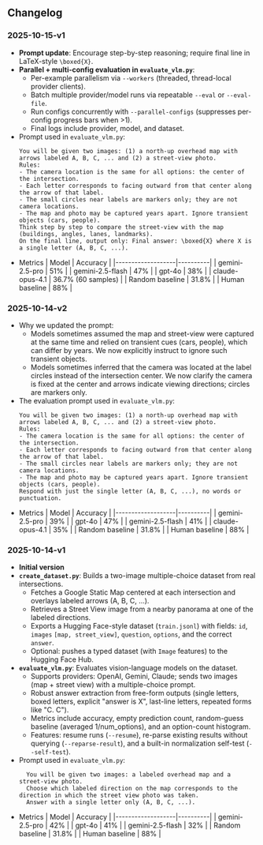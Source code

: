 ## Changelog

### 2025-10-15-v1
- **Prompt update**: Encourage step-by-step reasoning; require final line in LaTeX-style `\boxed{X}`.
- **Parallel + multi-config evaluation in `evaluate_vlm.py`**:
  - Per-example parallelism via `--workers` (threaded, thread-local provider clients).
  - Batch multiple provider/model runs via repeatable `--eval` or `--eval-file`.
  - Run configs concurrently with `--parallel-configs` (suppresses per-config progress bars when >1).
  - Final logs include provider, model, and dataset.
- Prompt used in `evaluate_vlm.py`:
  ```
  You will be given two images: (1) a north-up overhead map with arrows labeled A, B, C, ... and (2) a street-view photo.
  Rules:
  - The camera location is the same for all options: the center of the intersection.
  - Each letter corresponds to facing outward from that center along the arrow of that label.
  - The small circles near labels are markers only; they are not camera locations.
  - The map and photo may be captured years apart. Ignore transient objects (cars, people).
  Think step by step to compare the street-view with the map (buildings, angles, lanes, landmarks).
  On the final line, output only: Final answer: \boxed{X} where X is a single letter (A, B, C, ...).
  ```
- Metrics
  | Model             | Accuracy |
  |-------------------|----------|
  | gemini-2.5-pro    | 51%      |
  | gemini-2.5-flash  | 47%      |
  | gpt-4o            | 38%      |
  | claude-opus-4.1   | 36.7% (60 samples) |
  | Random baseline   | 31.8%    |
  | Human baseline    | 88%      |

### 2025-10-14-v2
- Why we updated the prompt:
  - Models sometimes assumed the map and street-view were captured at the same time and relied on transient cues (cars, people), which can differ by years. We now explicitly instruct to ignore such transient objects.
  - Models sometimes inferred that the camera was located at the label circles instead of the intersection center. We now clarify the camera is fixed at the center and arrows indicate viewing directions; circles are markers only.
- The evaluation prompt used in `evaluate_vlm.py`:
  ```
  You will be given two images: (1) a north-up overhead map with arrows labeled A, B, C, ... and (2) a street-view photo.
  Rules:
  - The camera location is the same for all options: the center of the intersection.
  - Each letter corresponds to facing outward from that center along the arrow of that label.
  - The small circles near labels are markers only; they are not camera locations.
  - The map and photo may be captured years apart. Ignore transient objects (cars, people).
  Respond with just the single letter (A, B, C, ...), no words or punctuation.
  ```
- Metrics
  | Model             | Accuracy |
  |-------------------|----------|
  | gemini-2.5-pro    | 39%      |
  | gpt-4o            | 47%      |
  | gemini-2.5-flash  | 41%      |
  | claude-opus-4.1   | 35%      |
  | Random baseline   | 31.8%    |
  | Human baseline    | 88%      |

### 2025-10-14-v1
- **Initial version**
- **`create_dataset.py`**: Builds a two-image multiple-choice dataset from real intersections.
  - Fetches a Google Static Map centered at each intersection and overlays labeled arrows (A, B, C, ...).
  - Retrieves a Street View image from a nearby panorama at one of the labeled directions.
  - Exports a Hugging Face-style dataset (`train.jsonl`) with fields: `id`, `images` `[map, street_view]`, `question`, `options`, and the correct `answer`.
  - Optional: pushes a typed dataset (with `Image` features) to the Hugging Face Hub.
- **`evaluate_vlm.py`**: Evaluates vision-language models on the dataset.
  - Supports providers: OpenAI, Gemini, Claude; sends two images (map + street view) with a multiple-choice prompt.
  - Robust answer extraction from free-form outputs (single letters, boxed letters, explicit "answer is X", last-line letters, repeated forms like "C. C").
  - Metrics include accuracy, empty prediction count, random-guess baseline (averaged 1/num_options), and an option-count histogram.
  - Features: resume runs (`--resume`), re-parse existing results without querying (`--reparse-result`), and a built-in normalization self-test (`--self-test`).
- Prompt used in `evaluate_vlm.py`:
  ```
    You will be given two images: a labeled overhead map and a street-view photo.
    Choose which labeled direction on the map corresponds to the direction in which the street view photo was taken.
    Answer with a single letter only (A, B, C, ...).
  ```
- Metrics
  | Model             | Accuracy |
  |-------------------|----------|
  | gemini-2.5-pro    | 42%      |
  | gpt-4o            | 41%      |
  | gemini-2.5-flash  | 32%      |
  | Random baseline   | 31.8%    |
  | Human baseline    | 88%      |
